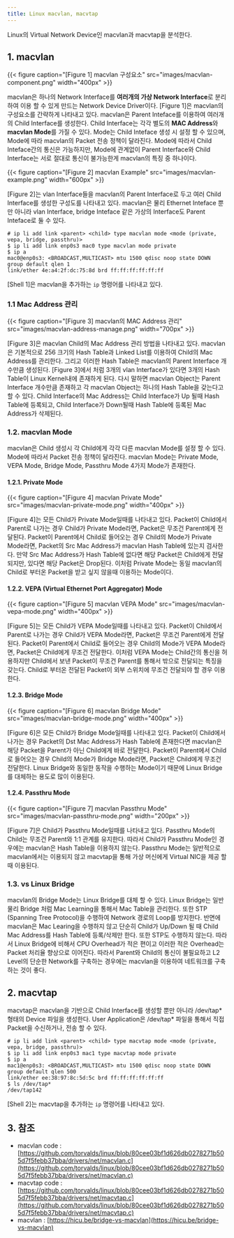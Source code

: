```yaml
---
title: Linux macvlan, macvtap
---
```


Linux의 Virtual Network Device인 macvlan과 macvtap을 분석한다.

## 1. macvlan

{{< figure caption="[Figure 1] macvlan 구성요소" src="images/macvlan-component.png" width="400px" >}}

macvlan은 하나의 Network Interface를 **여러개의 가상 Network Interface**로 분리하여 이용 할 수 있게 만드는 Network Device Driver이다. [Figure 1]은 macvlan의 구성요소를 간략하게 나타내고 있다. macvlan은 Parent Inteface를 이용하여 여러개의 Child Interface를 생성한다. Child Interface는 각각 별도의 **MAC Address**와 **macvlan Mode**를 가질 수 있다. Mode는 Child Inteface 생성 시 설정 할 수 있으며, Mode에 따라 macvlan의 Packet 전송 정책이 달라진다. Mode에 따라서 Child Inteface간의 통신은 가능하지만, Mode에 관계없이 Parent Interface와 Child Interface는 서로 절대로 통신이 불가능한게 macvlan의 특징 중 하나이다.

{{< figure caption="[Figure 2] macvlan Example" src="images/macvlan-example.png" width="600px" >}}

[Figure 2]는 vlan Interface들을 macvlan의 Parent Interface로 두고 여러 Child Interface를 생성한 구성도를 나타내고 있다. macvlan은 물리 Ethernet Inteface 뿐만 아니라 vlan Interface, bridge Inteface 같은 가상의 Interface도 Parent Inteface로 둘 수 있다.

```shell {caption="[Shell 1] macvlan 추가"}
# ip li add link <parent> <child> type macvlan mode <mode (private, vepa, bridge, passthru)>
$ ip li add link enp0s3 mac0 type macvlan mode private
$ ip a
mac0@enp0s3: <BROADCAST,MULTICAST> mtu 1500 qdisc noop state DOWN group default qlen 1
link/ether 4e:a4:2f:dc:75:8d brd ff:ff:ff:ff:ff:ff
```

[Shell 1]은 macvlan을 추가하는 `ip` 명령어를 나타내고 있다.

### 1.1 Mac Address 관리

{{< figure caption="[Figure 3] macvlan의 MAC Address 관리" src="images/macvlan-address-manage.png" width="700px" >}}

[Figure 3]은 macvlan Child의 Mac Address 관리 방법을 나타내고 있다. macvlan은 기본적으로 256 크기의 Hash Table과 Linked List를 이용하여 Child의 Mac Address를 관리한다. 그리고 이러한 Hash Table은 macvlan의 Parent Interface 개수만큼 생성된다. [Figure 3]에서 처럼 3개의 vlan Interface가 있다면 3개의 Hash Table이 Linux Kernel내에 존재하게 된다. 다시 말하면 macvlan Object는 Parent Interface 개수만큼 존재하고 각 macvlan Object는 하나의 Hash Table을 갖는다고 할 수 있다. Child Interface의 Mac Address는 Child Interface가 Up 될때 Hash Table에 등록되고, Child Interface가 Down될때 Hash Table에 등록된 Mac Address가 삭제된다.

### 1.2. macvlan Mode

macvlan은 Child 생성시 각 Child에게 각각 다른 macvlan Mode를 설정 할 수 있다. Mode에 따라서 Packet 전송 정책이 달라진다. macvlan Mode는 Private Mode, VEPA Mode, Bridge Mode, Passthru Mode 4가지 Mode가 존재한다.

#### 1.2.1. Private Mode

{{< figure caption="[Figure 4] macvlan Private Mode" src="images/macvlan-private-mode.png" width="400px" >}}

[Figure 4]는 모든 Child가 Private Mode일때를 나타내고 있다. Packet이 Child에서 Parent로 나가는 경우 Child가 Private Mode라면, Packet은 무조건 Parent에게 전달된다. Packet이 Parent에서 Child로 들어오는 경우 Child의 Mode가 Private Mode라면, Packet의 Src Mac Address가 macvlan Hash Table에 있는지 검사한다. 만약 Src Mac Address가 Hash Table에 없다면 해당 Packet은 Child에게 전달되지만, 있다면 해당 Packet은 Drop된다. 이처럼 Private Mode는 동일 macvlan의 Child로 부터온 Packet을 받고 싶지 않을때 이용하는 Mode이다.

#### 1.2.2. VEPA (Virtual Ethernet Port Aggregator) Mode

{{< figure caption="[Figure 5] macvlan VEPA Mode" src="images/macvlan-vepa-mode.png" width="400px" >}}

[Figure 5]는 모든 Child가 VEPA Mode일때를 나타내고 있다. Packet이 Child에서 Parent로 나가는 경우 Child가 VEPA Mode라면, Packet은 무조건 Parent에게 전달된다. Packet이 Parent에서 Child로 들어오는 경우 Child의 Mode가 VEPA Mode라면, Packet은 Child에게 무조건 전달한다. 이처럼 VEPA Mode는 Child간의 통신을 허용하지만 Child에서 보낸 Packet이 무조건 Parent를 통해서 밖으로 전달되는 특징을 갖는다. Child로 부터온 전달된 Packet이 외부 스위치에 무조건 전달되야 할 경우 이용한다.

#### 1.2.3. Bridge Mode

{{< figure caption="[Figure 6] macvlan Bridge Mode" src="images/macvlan-bridge-mode.png" width="400px" >}}

[Figure 6]은 모든 Child가 Bridge Mode일때를 나타내고 있다. Packet이 Child에서 나가는 경우 Packet의 Dst Mac Address가 Hash Table에 존재한다면 macvlan은 해당 Packet을 Parent가 아닌 Child에게 바로 전달한다. Packet이 Parent에서 Child로 들어오는 경우 Child의 Mode가 Bridge Mode라면, Packet은 Child에게 무조건 전달한다. Linux Bridge와 동일한 동작을 수행하는 Mode이기 때문에 Linux Bridge를 대체하는 용도로 많이 이용된다.

#### 1.2.4. Passthru Mode

{{< figure caption="[Figure 7] macvlan Passthru Mode" src="images/macvlan-passthru-mode.png" width="200px" >}}

[Figure 7]은 Child가 Passthru Mode일때를 나타내고 있다. Passthru Mode의 Child는 무조건 Parent와 1:1 관계를 유지한다. 따라서 Child가 Passthru Mode인 경우에는 macvlan은 Hash Table을 이용하지 않는다. Passthru Mode는 일반적으로 macvlan에서는 이용되지 않고 macvtap을 통해 가상 머신에게 Virtual NIC을 제공 할 때 이용된다.

### 1.3. vs Linux Bridge

macvlan의 Bridge Mode는 Linux Bridge를 대체 할 수 있다. Linux Bridge는 일반 물리 Bridge 처럼 Mac Learning을 통해서 Mac Table을 관리한다. 또한 STP (Spanning Tree Protocol)을 수행하여 Network 경로의 Loop를 방지한다. 반면에 macvlan은 Mac Learing을 수행하지 않고 단순히 Child가 Up/Down 될 때 Child Mac Address를 Hash Table에 등록/삭제만 한다. 또한 STP도 수행하지 않는다. 따라서 Linux Bridge에 비해서 CPU Overhead가 적은 편이고 이러한 적은 Overhead는 Packet 처리율 향상으로 이어진다. 따라서 Parent와 Child의 통신이 불필요하고 L2 Level의 단순한 Network를 구축하는 경우에는 macvlan을 이용하여 네트워크를 구축하는 것이 좋다.

## 2. macvtap

macvtap은 macvlan을 기반으로 Child Interface를 생성할 뿐만 아니라 /dev/tap* 형태의 Device 파일을 생성한다. User Application은 /dev/tap* 파일을 통해서 직접 Packet을 수신하거나, 전송 할 수 있다.

```shell {caption="[Shell 2] macvtap 추가"}
# ip li add link <parent> <child> type macvtap mode <mode (private, vepa, bridge, passthru)>
$ ip li add link enp0s3 mac1 type macvtap mode private
$ ip a
mac1@enp0s3: <BROADCAST,MULTICAST> mtu 1500 qdisc noop state DOWN group default qlen 500
link/ether ee:38:97:8c:5d:5c brd ff:ff:ff:ff:ff:ff
$ ls /dev/tap*
/dev/tap142
```

[Shell 2]는 macvtap을 추가하는 `ip` 명령어를 나타내고 있다.

## 3. 참조

* macvlan code : [https://github.com/torvalds/linux/blob/80cee03bf1d626db0278271b505d7f5febb37bba/drivers/net/macvlan.c](https://github.com/torvalds/linux/blob/80cee03bf1d626db0278271b505d7f5febb37bba/drivers/net/macvlan.c)
* macvtap code : [https://github.com/torvalds/linux/blob/80cee03bf1d626db0278271b505d7f5febb37bba/drivers/net/macvtap.c](https://github.com/torvalds/linux/blob/80cee03bf1d626db0278271b505d7f5febb37bba/drivers/net/macvtap.c)
* macvlan : [https://hicu.be/bridge-vs-macvlan](https://hicu.be/bridge-vs-macvlan)
